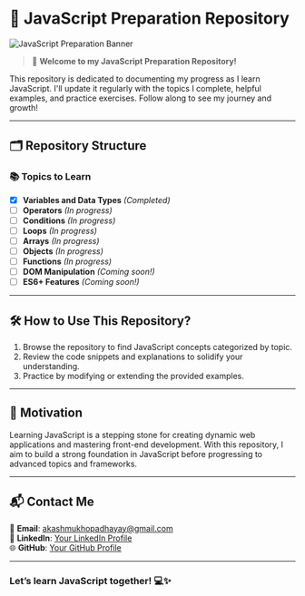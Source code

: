 # 📜 **JavaScript Preparation Repository**  

![JavaScript Preparation Banner](https://via.placeholder.com/1200x400.png?text=Master+JavaScript+Step+by+Step)  

> 🚀 **Welcome to my JavaScript Preparation Repository!**  

This repository is dedicated to documenting my progress as I learn JavaScript. I'll update it regularly with the topics I complete, helpful examples, and practice exercises. Follow along to see my journey and growth!  

---

## 🗂️ **Repository Structure**  

### 📚 **Topics to Learn**  
- [x] **Variables and Data Types** *(Completed)*  
- [ ] **Operators** *(In progress)*  
- [ ] **Conditions** *(In progress)*  
- [ ] **Loops** *(In progress)*  
- [ ] **Arrays** *(In progress)*  
- [ ] **Objects** *(In progress)*  
- [ ] **Functions** *(In progress)*  
- [ ] **DOM Manipulation** *(Coming soon!)*  
- [ ] **ES6+ Features** *(Coming soon!)*  

---

## 🛠️ **How to Use This Repository?**  
1. Browse the repository to find JavaScript concepts categorized by topic.  
2. Review the code snippets and explanations to solidify your understanding.  
3. Practice by modifying or extending the provided examples.  

---

## 🌟 **Motivation**  
Learning JavaScript is a stepping stone for creating dynamic web applications and mastering front-end development. With this repository, I aim to build a strong foundation in JavaScript before progressing to advanced topics and frameworks.  

---

## 📬 **Contact Me**  
💌 **Email**: [akashmukhopadhayay@gmail.com](mailto:akashmukhopadhayay@gmail.com)  
💼 **LinkedIn**: [Your LinkedIn Profile](#)  
🌐 **GitHub**: [Your GitHub Profile](#)  

---

### **Let’s learn JavaScript together! 💻✨**
